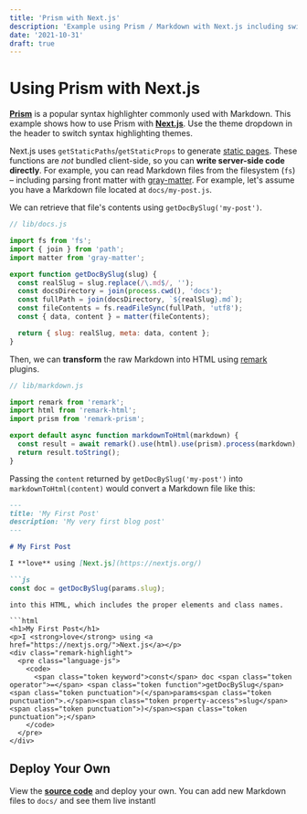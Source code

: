 ```yaml
---
title: 'Prism with Next.js'
description: 'Example using Prism / Markdown with Next.js including switching syntax highlighting themes.'
date: '2021-10-31'
draft: true
---
```


# Using Prism with Next.js

[**Prism**](https://prismjs.com/) is a popular syntax highlighter commonly used with Markdown.
This example shows how to use Prism with [**Next.js**](https://nextjs.org/). Use the theme dropdown
in the header to switch syntax highlighting themes.

Next.js uses `getStaticPaths`/`getStaticProps` to generate [static pages](https://nextjs.org/docs/basic-features/data-fetching). These functions are _not_ bundled client-side, so you can **write server-side code directly**. For example, you can read Markdown files from the filesystem (`fs`) – including parsing front matter with [gray-matter](https://github.com/jonschlinkert/gray-matter). For example, let's assume you have a Markdown file located at `docs/my-post.js`.

We can retrieve that file's contents using `getDocBySlug('my-post')`.

```js
// lib/docs.js

import fs from 'fs';
import { join } from 'path';
import matter from 'gray-matter';

export function getDocBySlug(slug) {
  const realSlug = slug.replace(/\.md$/, '');
  const docsDirectory = join(process.cwd(), 'docs');
  const fullPath = join(docsDirectory, `${realSlug}.md`);
  const fileContents = fs.readFileSync(fullPath, 'utf8');
  const { data, content } = matter(fileContents);

  return { slug: realSlug, meta: data, content };
}
```

Then, we can **transform** the raw Markdown into HTML using [remark](https://github.com/remarkjs/remark) plugins.

```js
// lib/markdown.js

import remark from 'remark';
import html from 'remark-html';
import prism from 'remark-prism';

export default async function markdownToHtml(markdown) {
  const result = await remark().use(html).use(prism).process(markdown);
  return result.toString();
}
```

Passing the `content` returned by `getDocBySlug('my-post')` into `markdownToHtml(content)`
would convert a Markdown file like this:

```markdown
---
title: 'My First Post'
description: 'My very first blog post'
---

# My First Post

I **love** using [Next.js](https://nextjs.org/)

```js
const doc = getDocBySlug(params.slug);
```

```
into this HTML, which includes the proper elements and class names.

```html
<h1>My First Post</h1>
<p>I <strong>love</strong> using <a href="https://nextjs.org/">Next.js</a></p>
<div class="remark-highlight">
  <pre class="language-js">
    <code>
      <span class="token keyword">const</span> doc <span class="token operator">=</span> <span class="token function">getDocBySlug</span><span class="token punctuation">(</span>params<span class="token punctuation">.</span><span class="token property-access">slug</span><span class="token punctuation">)</span><span class="token punctuation">;</span>
    </code>
  </pre>
</div>
```

## Deploy Your Own

View the [**source code**](https://github.com/leerob/nextjs-prism-markdown) and deploy your own. You can add new Markdown files to `docs/` and see them live instantl
